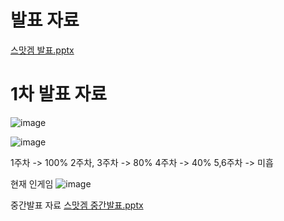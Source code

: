 # 발표 자료
[스맛겜 발표.pptx](https://github.com/Olsangmin/SmartPhoneGameTermP/files/14861162/default.pptx)

# 1차 발표 자료
![image](https://github.com/Olsangmin/SmartPhoneGameTermP/assets/133941406/6f03ac1f-a436-42c3-b2cc-97e576c1939e)

![image](https://github.com/Olsangmin/SmartPhoneGameTermP/assets/133941406/aef9a034-1651-4be3-81a3-6656e2fc9a75)

1주차 -> 100%
2주차, 3주차 -> 80%
4주차 -> 40%
5,6주차 -> 미흡


현재 인게임
![image](https://github.com/Olsangmin/SmartPhoneGameTermP/assets/133941406/2f871eca-85c7-462d-a16d-0fc9290dd4af)

중간발표 자료
[스맛겜 중간발표.pptx](https://github.com/Olsangmin/SmartPhoneGameTermP/files/15275755/default.pptx)

